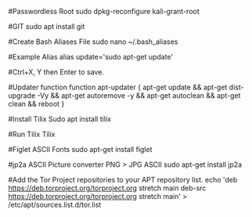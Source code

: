 #Passwordless Root 
sudo dpkg-reconfigure kali-grant-root

#GIT
sudo apt install git

#Create Bash Aliases File
sudo nano ~/.bash_aliases

#Example Alias
alias update='sudo apt-get update'

#Ctrl+X, Y then Enter to save.

#Updater function
function apt-updater {
	apt-get update &&
	apt-get dist-upgrade -Vy &&
	apt-get autoremove -y &&
	apt-get autoclean &&
	apt-get clean &&
	reboot
	}

#Install Tilix
Sudo apt install tilix

#Run Tilix
Tilix

#Figlet ASCII Fonts
sudo apt-get install figlet

#jp2a ASCII Picture converter PNG > JPG ASCII
sudo apt-get install jp2a

#Add the Tor Project repositories to your APT repository list.
echo 'deb https://deb.torproject.org/torproject.org stretch main
deb-src https://deb.torproject.org/torproject.org stretch main' > /etc/apt/sources.list.d/tor.list
